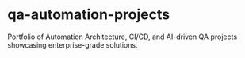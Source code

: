 # qa-automation-projects
Portfolio of Automation Architecture, CI/CD, and AI-driven QA projects showcasing enterprise-grade solutions.
